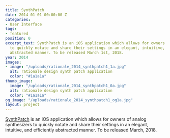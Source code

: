 ```yaml
---
title: SynthPatch
date: 2014-01-01 00:00:00 Z
categories:
- User Interface
tags:
- featured
position: 0
excerpt_text: SynthPatch is an iOS application which allows for owners of analog synthesizers
  to quickly notate and share their settings in an elegant, intuitive, and efficiently
  abstracted manner. To be released March 1st, 2018.
year: 2014
images:
- image: "/uploads/rationale_2014_synthpatch1_1a.jpg"
  alt: rationale design synth patch application
  color: "#1a1a1a"
thumb_image:
  image: "/uploads/rationale_2014_synthpatch1_0a.jpg"
  alt: rationale design synth patch application
  color: "#1a1a1a"
og_image: "/uploads/rationale_2014_synthpatch1_og1a.jpg"
layout: project
---
```


[SynthPatch](https://synthpatchapp.com/) is an iOS application which allows for owners of analog synthesizers to quickly notate and share their settings in an elegant, intuitive, and efficiently abstracted manner. To be released March, 2018.